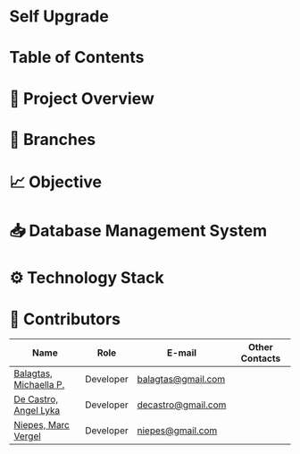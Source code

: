 # Self Upgrade


# Table of Contents

# 🎯 Project Overview

# 🌳 Branches

# 📈 Objective

# 📥 Database Management System

# ⚙️ Technology Stack

# 👷‍ Contributors

| Name                                   | Role       | E-mail                        | Other Contacts        |
|----------------------------------------|------------|-------------------------------|-----------------------|
| [Balagtas, Michaella P.](https://github.com/CIMALLEAH) | Developer  | [balagtas@gmail.com](mailto:23-03029@g.batstate-u.edu.ph) |  |
| [De Castro, Angel Lyka](https://github.com/Decastro122604) | Developer  | [decastro@gmail.com](mailto:decastro@gmail.com) |  |
| [Niepes, Marc Vergel](https://github.com/NiepesMarcVergel) | Developer  | [niepes@gmail.com](mailto:niepes@gmail.com)   |  |

